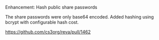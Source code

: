 Enhancement: Hash public share passwords

The share passwords were only base64 encoded. Added hashing using bcrypt with configurable hash cost.

https://github.com/cs3org/reva/pull/1462

